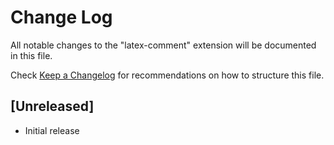 # Change Log

All notable changes to the "latex-comment" extension will be documented in this file.

Check [Keep a Changelog](http://keepachangelog.com/) for recommendations on how to structure this file.

## [Unreleased]

- Initial release